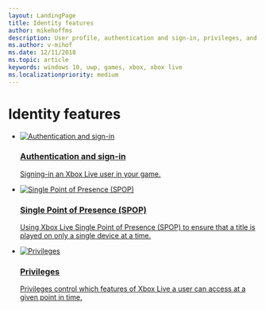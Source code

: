 ```yaml
---
layout: LandingPage
title: Identity features
author: mikehoffms
description: User profile, authentication and sign-in, privileges, and privacy settings.
ms.author: v-mihof
ms.date: 12/11/2018
ms.topic: article
keywords: windows 10, uwp, games, xbox, xbox live
ms.localizationpriority: medium
---
```


<h1>Identity features</h1>

<ul class="cardsF panelContent cols cols2">
    <li>
        <a href="auth/live-authentication-nav.md">
            <div class="cardSize">
                <div class="cardPadding">
                    <div class="card">
                        <div class="cardImageOuter">
                            <div class="cardImage">
                                <img src="https://docs.microsoft.com/media/common/i_identity-protection.svg" alt="Authentication and sign-in" />
                            </div>
                        </div>
                        <div class="cardText">
                            <h3>Authentication and sign-in</h3>
                            <p>Signing-in an Xbox Live user in your game.</p>
                        </div>
                    </div>
                </div>
            </div>
        </a>
    </li>
    <li>
        <a href="live-single-point-of-presence.md">
            <div class="cardSize">
                <div class="cardPadding">
                    <div class="card">
                        <div class="cardImageOuter">
                            <div class="cardImage">
                                <img src="https://docs.microsoft.com/media/common/i_responsive.svg" alt="Single Point of Presence (SPOP)" />
                            </div>
                        </div>
                        <div class="cardText">
                            <h3>Single Point of Presence (SPOP)</h3>
                            <p>Using Xbox Live Single Point of Presence (SPOP) to ensure that a title is played on only a single device at a time.</p>
                        </div>
                    </div>
                </div>
            </div>
        </a>
    </li>
    <li>
        <a href="privileges/live-privileges-nav.md">
            <div class="cardSize">
                <div class="cardPadding">
                    <div class="card">
                        <div class="cardImageOuter">
                            <div class="cardImage">
                                <img src="https://docs.microsoft.com/media/common/i_threat-protection.svg" alt="Privileges" />
                            </div>
                        </div>
                        <div class="cardText">
                            <h3>Privileges</h3>
                            <p>Privileges control which features of Xbox Live a user can access at a given point in time.</p>
                        </div>
                    </div>
                </div>
            </div>
        </a>
    </li>
</ul>
